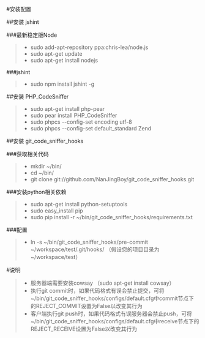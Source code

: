 #安装配置

##安装 jshint

###最新稳定版Node
>- sudo add-apt-repository ppa:chris-lea/node.js
>- sudo apt-get update
>- sudo apt-get install nodejs

###jshint
>- sudo npm install jshint -g

##安装 PHP_CodeSniffer
>- sudo apt-get install php-pear
>- sudo pear install PHP_CodeSniffer
>- sudo phpcs --config-set encoding utf-8
>- sudo phpcs --config-set default_standard Zend

##安装 git_code_sniffer_hooks

###获取相关代码
>- mkdir ~/bin/
>- cd ~/bin/
>- git clone git://github.com/NanJingBoy/git_code_sniffer_hooks.git

###安装python相关依赖
>- sudo apt-get install python-setuptools
>- sudo easy_install pip
>- sudo pip install -r ~/bin/git_code_sniffer_hooks/requirements.txt  

###配置
>- ln -s ~/bin/git_code_sniffer_hooks/pre-commit ~/workspace/test/.git/hooks/ （假设您的项目目录为~/workspace/test）

#说明
>- 服务器端需要安装cowsay （sudo apt-get install cowsay）
>- 执行git commit时，如果代码格式有误会禁止提交，可将~/bin/git_code_sniffer_hooks/configs/default.cfg中commit节点下的REJECT_COMMIT设置为False以改变其行为
>- 客户端执行git push时，如果代码格式有误服务器会禁止push，可将~/bin/git_code_sniffer_hooks/configs/default.cfg中receive节点下的REJECT_RECEIVE设置为False以改变其行为
